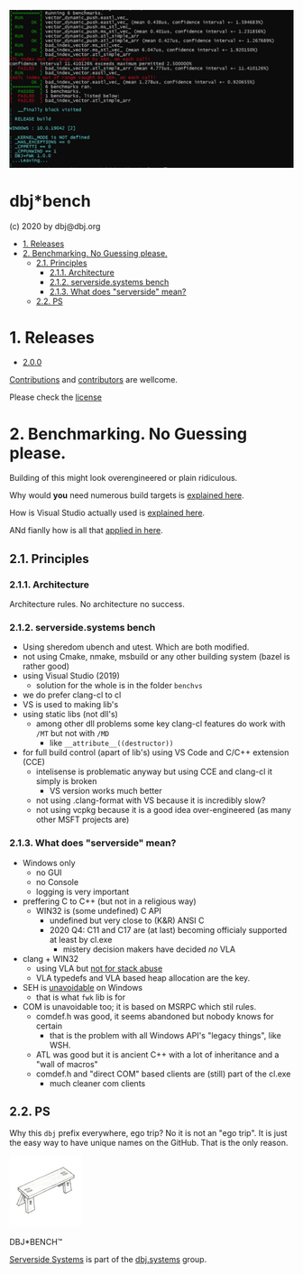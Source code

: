 ![bench](media/bench.png)

<h1>dbj*bench</h1>
(c) 2020 by dbj@dbj.org 

- [1. Releases](#1-releases)
- [2. Benchmarking. No Guessing please.](#2-benchmarking-no-guessing-please)
  - [2.1. Principles](#21-principles)
    - [2.1.1. Architecture](#211-architecture)
    - [2.1.2. serverside.systems bench](#212-serversidesystems-bench)
    - [2.1.3. What does "serverside" mean?](#213-what-does-serverside-mean)
  - [2.2. PS](#22-ps)

# 1. Releases

- [2.0.0](https://github.com/dbj-data/dbj-bench/releases)

[Contributions](CODE_OF_CONDUCT.md) and [contributors](CONTRIBUTING.md) are wellcome.

Please check the [license](https://dbj.org/license_dbj/)


# 2. Benchmarking. No Guessing please.

Building of this might look overengineered or plain ridiculous. 

Why would **you** need numerous build targets is [explained here](doc/no_guessing.md).

How is Visual Studio actually used is [explained here](doc/multi_target_vs_builds.md).

ANd fianlly how is all that [applied in here](doc/vstudio_multi_build_real_life.md).

## 2.1. Principles

### 2.1.1. Architecture

Architecture rules. No architecture no success.

### 2.1.2. serverside.systems bench

- Using sheredom ubench and utest. Which are both modified.
- not using Cmake, nmake, msbuild or any other building system (bazel is rather good) 
- using Visual Studio (2019)
     - solution for the whole is in the folder `benchvs`
- we do prefer clang-cl to cl
- VS is used to making lib's
- using static libs (not dll's)
    - among other dll problems some key clang-cl features do work with `/MT` but not with `/MD`
        - like `__attribute__((destructor))`
- for full build control (apart of lib's) using VS Code and C/C++ extension (CCE)
    - intelisense is problematic anyway but using CCE and clang-cl it simply is broken
        - VS version works much better 
    - not using .clang-format with VS  because it is incredibly slow?
    - not using vcpkg because it is a good idea over-engineered (as many other MSFT projects are)
  
### 2.1.3. What does "serverside" mean?

- Windows only
    - no GUI
    - no Console
    - logging is very important 
- preffering C to C++ (but not in a religious way)
    -  WIN32 is (some undefined) C API
          -  undefined but very close to (K&R) ANSI C
          -  2020 Q4: C11 and C17 are (at last) becoming officialy supported at least by cl.exe
                -  mistery decision makers have decided  *no* VLA
- clang + WIN32
    -  using VLA but [not for stack abuse](https://gustedt.wordpress.com/2014/09/08/dont-use-fake-matrices/)
    -  VLA typedefs and VLA based heap allocation are the key.
- SEH is [unavoidable](https://docs.microsoft.com/en-us/cpp/cpp/structured-exception-handling-c-cpp?view=msvc-160) on Windows
    -  that is what `fwk` lib is for
- COM is unavoidable too; it is based on MSRPC which stil rules.
    - comdef.h was good, it seems abandoned but nobody knows for certain
        - that is the problem with all Windows API's "legacy things", like WSH.
    - ATL was good but it is ancient C++ with a lot of inheritance and a "wall of macros"
    - comdef.h and "direct COM" based clients are (still) part of the cl.exe
        - much cleaner com clients

## 2.2. PS

Why this `dbj` prefix everywhere, ego trip? No it is not an "ego trip". It is just the easy way to have unique names on the GitHub. That is the only reason.

![dbj-bench-logo](./media/dbj-bench%20128x128.png)

DBJ*BENCH&trade;

[Serverside Systems](https://github.com/dbj-data) is part of the [dbj.systems](https://dbj.systems) group.

